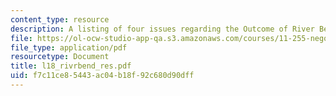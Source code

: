 ```yaml
---
content_type: resource
description: A listing of four issues regarding the Outcome of River Bend Negotiation.
file: https://ol-ocw-studio-app-qa.s3.amazonaws.com/courses/11-255-negotiation-and-dispute-resolution-in-the-public-sector-spring-2005/f7c11ce85443ac04b18f92c680d90dff_l18_rivrbend_res.pdf
file_type: application/pdf
resourcetype: Document
title: l18_rivrbend_res.pdf
uid: f7c11ce8-5443-ac04-b18f-92c680d90dff
---
```

